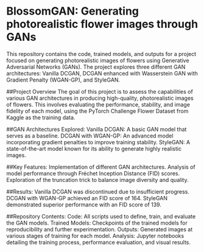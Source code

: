 # BlossomGAN: Generating photorealistic flower images through GANs

This repository contains the code, trained models, and outputs for a project focused on generating photorealistic images of flowers using Generative Adversarial Networks (GANs). The project explores three different GAN architectures: Vanilla DCGAN, DCGAN enhanced with Wasserstein GAN with Gradient Penalty (WGAN-GP), and StyleGAN.

##Project Overview
The goal of this project is to assess the capabilities of various GAN architectures in producing high-quality, photorealistic images of flowers. This involves evaluating the performance, stability, and image fidelity of each model, using the PyTorch Challenge Flower Dataset from Kaggle as the training data.

##GAN Architectures Explored:
Vanilla DCGAN: A basic GAN model that serves as a baseline.
DCGAN with WGAN-GP: An advanced model incorporating gradient penalties to improve training stability.
StyleGAN: A state-of-the-art model known for its ability to generate highly realistic images.

##Key Features:
Implementation of different GAN architectures.
Analysis of model performance through Fréchet Inception Distance (FID) scores.
Exploration of the truncation trick to balance image diversity and quality.

##Results:
Vanilla DCGAN was discontinued due to insufficient progress.
DCGAN with WGAN-GP achieved an FID score of 164.
StyleGAN demonstrated superior performance with an FID score of 139.

##Repository Contents:
Code: All scripts used to define, train, and evaluate the GAN models.
Trained Models: Checkpoints of the trained models for reproducibility and further experimentation.
Outputs: Generated images at various stages of training for each model.
Analysis: Jupyter notebooks detailing the training process, performance evaluation, and visual results.
